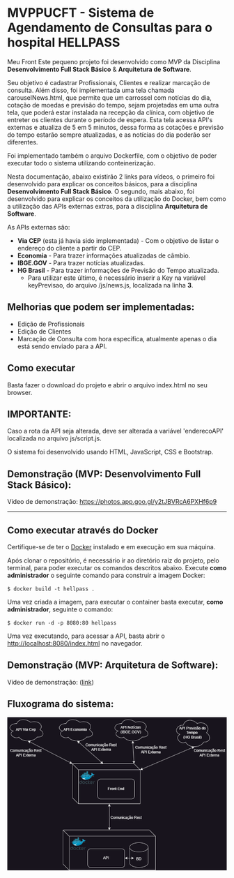 # MVPPUCFT - Sistema de Agendamento de Consultas para o hospital HELLPASS

Meu Front
Este pequeno projeto foi desenvolvido como MVP da Disciplina **Desenvolvimento Full Stack Básico** & **Arquitetura de Software**.

Seu objetivo é cadastrar Profissionais, Clientes e realizar marcação de consulta.
Além disso, foi implementada uma tela chamada carouselNews.html, que permite que um carrossel com notícias do dia, cotação de moedas e previsão do tempo, sejam projetadas em uma outra tela, que poderá estar instalada na recepção da clínica, com objetivo de entreter os clientes durante o período de espera. Esta tela acessa API's externas e atualiza de 5 em 5 minutos, dessa forma as cotações e previsão do tempo estarão sempre atualizadas, e as notícias do dia poderão ser diferentes.

Foi implementado também o arquivo Dockerfile, com o objetivo de poder executar todo o sistema utilizando conteinerização. 

Nesta documentação, abaixo existirão 2 links para vídeos, o primeiro foi desenvolvido para explicar os conceitos básicos, para a disciplina **Desenvolvimento Full Stack Básico**. O segundo, mais abaixo, foi desenvolvido para explicar os conceitos da utilização do Docker, bem como a utilização das APIs externas extras, para a disciplina **Arquitetura de Software**.

As APIs externas são:
- **Via CEP** (esta já havia sido implementada) - Com o objetivo de listar o endereço do cliente a partir do CEP.
- **Economia** - Para trazer informações atualizadas de câmbio.
- **IBGE.GOV** - Para trazer notícias atualizadas.
- **HG Brasil** - Para trazer informações de Previsão do Tempo atualizada.
  - Para utilizar este último, é necessário inserir a Key na variável keyPrevisao, do arquivo /js/news.js, localizada na linha **3**.

## Melhorias que podem ser implementadas:
- Edição de Profissionais
- Edição de Clientes
- Marcação de Consulta com hora específica, atualmente apenas o dia está sendo enviado para a API.

## Como executar
Basta fazer o download do projeto e abrir o arquivo index.html no seu browser.

## IMPORTANTE:
Caso a rota da API seja alterada, deve ser alterada a variável 'enderecoAPI' localizada no arquivo js/script.js. 

O sistema foi desenvolvido usando HTML, JavaScript, CSS e Bootstrap.

## Demonstração (MVP: Desenvolvimento Full Stack Básico):
Vídeo de demonstração: https://photos.app.goo.gl/y2tJBVRcA6PXHf6p9

---
## Como executar através do Docker

Certifique-se de ter o [Docker](https://docs.docker.com/engine/install/) instalado e em execução em sua máquina.

Após clonar o repositório, é necessário ir ao diretório raiz do projeto, pelo terminal, para poder executar os comandos descritos abaixo.
Execute **como administrador** o seguinte comando para construir a imagem Docker:

```
$ docker build -t hellpass .
```

Uma vez criada a imagem, para executar o container basta executar, **como administrador**, seguinte o comando:

```
$ docker run -d -p 8080:80 hellpass
```

Uma vez executando, para acessar a API, basta abrir o [http://localhost:8080/index.html](http://localhost:8080/index.html) no navegador.

## Demonstração (MVP: Arquitetura de Software):
Vídeo de demonstração: ([link](https://photos.app.goo.gl/U25cpr6sins3gVzTA))

## Fluxograma do sistema:
![Fluxograma do sistema](/images/fluxogramaHellpass.drawio.png)